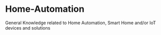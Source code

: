 # Home-Automation
General Knowledge related to Home Automation, Smart Home and/or IoT devices and solutions
